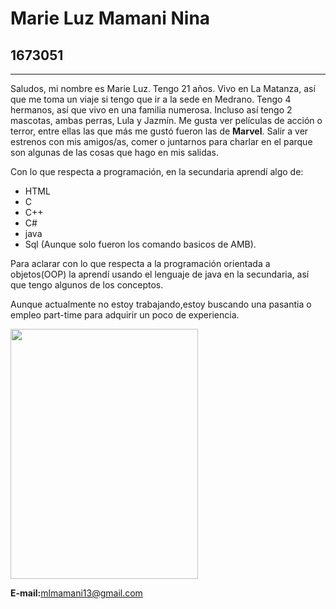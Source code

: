 # Marie Luz Mamani Nina 
## 1673051
___

   Saludos, mi nombre es Marie Luz. Tengo 21 años.
Vivo en La Matanza, así que me toma un viaje si 
tengo que ir a la sede en Medrano. Tengo 4 hermanos, así que vivo en una familia numerosa.
Incluso así tengo 2 mascotas, ambas perras,  Lula y Jazmín.
Me gusta ver películas de acción o terror, entre ellas las que más me gustó fueron las de **Marvel**.
Salir a ver estrenos con mis amigos/as, comer o juntarnos para charlar en el parque son algunas de las cosas que hago en mis salidas. 

   
Con lo que respecta a programación, en la secundaria aprendí algo de:
- HTML 
- C 
- C++
- C#
-  java 
- Sql  (Aunque solo fueron los comando basicos de AMB).


Para aclarar con lo que respecta a la programación orientada a objetos(OOP) la aprendí usando el lenguaje de java en la secundaria, así que tengo algunos de los conceptos. 

Aunque actualmente no estoy trabajando,estoy buscando una pasantia o empleo part-time para adquirir un poco de experiencia.


<img src="https://user-images.githubusercontent.com/62960183/78615402-c9179b00-7847-11ea-9211-ecafabc16dd7.jpg" data-canonical-src="https://user-images.githubusercontent.com/62960183/78615402-c9179b00-7847-11ea-9211-ecafabc16dd7.jpg" width="300" height="400" />

 **E-mail:**[mlmamani13@gmail.com](https://mail.google.com/)
